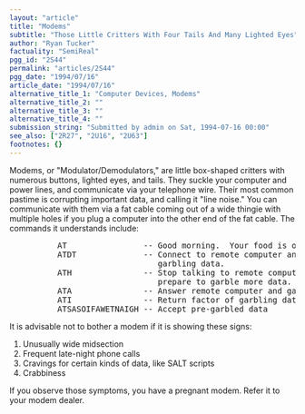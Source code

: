 ```yaml
---
layout: "article"
title: "Modems"
subtitle: "Those Little Critters With Four Tails And Many Lighted Eyes"
author: "Ryan Tucker"
factuality: "SemiReal"
pgg_id: "2S44"
permalink: "articles/2S44"
pgg_date: "1994/07/16"
article_date: "1994/07/16"
alternative_title_1: "Computer Devices, Modems"
alternative_title_2: ""
alternative_title_3: ""
alternative_title_4: ""
submission_string: "Submitted by admin on Sat, 1994-07-16 00:00"
see_also: ["2R27", "2U16", "2U63"]
footnotes: {}
---
```

<div>
<p>Modems, or "Modulator/Demodulators," are little box-shaped critters with numerous buttons, lighted eyes, and tails. They suckle your computer and power lines, and communicate via your telephone wire. Their most common pastime is corrupting important data, and calling it "line noise." You can communicate with them via a fat cable coming out of a wide thingie with multiple holes if you plug a computer into the other end of the fat cable. The commands it understands include:</p>
<pre>
          AT                -- Good morning.  Your food is on it's way.
          ATDT              -- Connect to remote computer and start
                               garbling data.
          ATH               -- Stop talking to remote computer, and
                               prepare to garble more data.
          ATA               -- Answer remote computer and garble data.
          ATI               -- Return factor of garbling data.
          ATSASOIFAWETNAIGH -- Accept pre-garbled data
</pre>
<p>It is advisable not to bother a modem if it is showing these signs:</p>
<ol>
<li value="1">Unusually wide midsection</li>
<li value="2">Frequent late-night phone calls</li>
<li value="3">Cravings for certain kinds of data, like SALT scripts</li>
<li value="4">Crabbiness</li>
</ol>
<p>If you observe those symptoms, you have a pregnant modem. Refer it to your modem dealer.</p>
</div>
